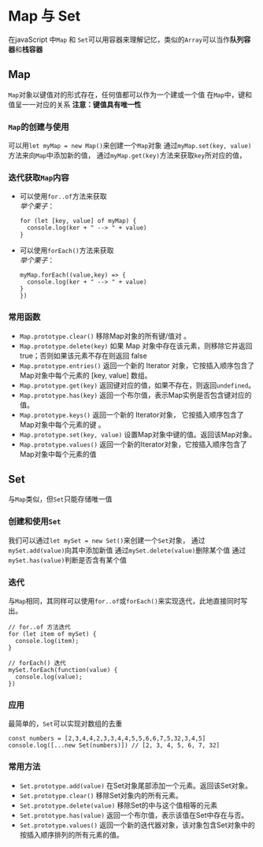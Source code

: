 # Map 与 Set
在javaScript 中`Map` 和 `Set`可以用容器来理解记忆，类似的`Array`可以当作**队列容器**和**栈容器**

## Map
`Map`对象以键值对的形式存在，任何值都可以作为一个建或一个值
在`Map`中，键和值呈一一对应的关系
**注意：键值具有唯一性**
### `Map`的创建与使用
可以用`let myMap = new Map()`来创建一个`Map`对象
通过`myMap.set(key, value)`方法来向`Map`中添加新的值，
通过`myMap.get(key)`方法来获取`key`所对应的值，
### 迭代获取`Map`内容
- 可以使用`for..of`方法来获取<br>
  *举个栗子*：<br>
  ```
  for (let [key, value] of myMap) {
    console.log(ker + " --> " + value)
  }
  ```
- 可以使用`forEach()`方法来获取<br>
*举个栗子*：<br>
  ```
  myMap.forEach((value,key) => {
    console.log(ker + " --> " + value)
  }
  })
  ```
### 常用函数
- `Map.prototype.clear()` 移除Map对象的所有键/值对 。
- `Map.prototype.delete(key)` 如果 Map 对象中存在该元素，则移除它并返回 true；否则如果该元素不存在则返回 false
- `Map.prototype.entries()` 返回一个新的 Iterator 对象，它按插入顺序包含了Map对象中每个元素的 [key, value] 数组。
- `Map.prototype.get(key)` 返回键对应的值，如果不存在，则返回`undefined`。
- `Map.prototype.has(key)` 返回一个布尔值，表示Map实例是否包含键对应的值。
- `Map.prototype.keys()` 返回一个新的 Iterator对象， 它按插入顺序包含了Map对象中每个元素的键 。
- `Map.prototype.set(key, value)` 设置Map对象中键的值。返回该Map对象。
- `Map.prototype.values()` 返回一个新的Iterator对象，它按插入顺序包含了Map对象中每个元素的值 

## Set
与`Map`类似，但`Set`只能存储唯一值
### 创建和使用`Set`
我们可以通过`let mySet = new Set()`来创建一个`Set`对象，
通过`mySet.add(value)`向其中添加新值
通过`mySet.delete(value)`删除某个值
通过`mySet.has(value)`判断是否含有某个值
### 迭代
与`Map`相同，其同样可以使用`for..of`或`forEach()`来实现迭代，此地直接同时写出。
```
// for..of 方法迭代
for (let item of mySet) {
  console.log(item);
}

// forEach() 迭代
mySet.forEach(function(value) {
  console.log(value);
})
```
### 应用
最简单的，`Set`可以实现对数组的去重
```
const numbers = [2,3,4,4,2,3,3,4,4,5,5,6,6,7,5,32,3,4,5]
console.log([...new Set(numbers)]) // [2, 3, 4, 5, 6, 7, 32]
```
### 常用方法
- `Set.prototype.add(value)` 在Set对象尾部添加一个元素。返回该Set对象。
- `Set.prototype.clear()` 移除Set对象内的所有元素。
- `Set.prototype.delete(value)` 移除Set的中与这个值相等的元素
- `Set.prototype.has(value)` 返回一个布尔值，表示该值在Set中存在与否。
- `Set.prototype.values()` 返回一个新的迭代器对象，该对象包含Set对象中的按插入顺序排列的所有元素的值。